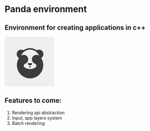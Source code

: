 # Panda environment 
## Environment for creating applications in c++
![Alt text](Logo.png "Logo")
## Features to come:
1. Rendering api abstraction
2. Input, app layers system
3. Batch rendering
